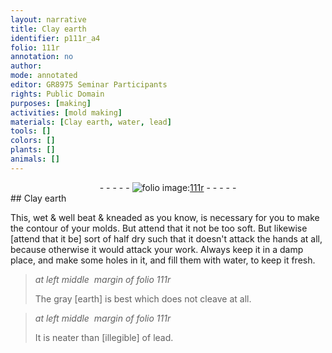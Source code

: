 ```yaml
---
layout: narrative
title: Clay earth
identifier: p111r_a4
folio: 111r
annotation: no
author:
mode: annotated
editor: GR8975 Seminar Participants
rights: Public Domain
purposes: [making]
activities: [mold making]
materials: [Clay earth, water, lead]
tools: []
colors: []
plants: []
animals: []
---
```


 <div class="folio" align="center">- - - - - <a href="http://gallica.bnf.fr/ark:/12148/btv1b10500001g/f227.image" target="_blank"><img src="https://cu-mkp.github.io/GR8975-edition/assets/photo-icon.png" alt="folio image: " style="display:inline-block; margin-bottom:-3px;"/>111r</a> - - - - - </div>  <span class="activity"></span> 
## <span class="material">Clay earth</span>

 
This, wet & well beat & kneaded as you know, is necessary for you to make the contour of your molds. But attend that it not be too soft. But likewise [attend that it be] sort of half dry such that it doesn't attack the hands at all, because otherwise it would attack your work. Always keep it in a damp place, and make some holes in it, and fill them with <span class="material">water</span>, to keep it fresh.
 
> *at left middle  margin of folio 111r*
> 
> The gray [earth] is best which does not cleave at all.
 
> *at left middle  margin of folio 111r*
> 
> It is neater than [illegible] of <span class="material">lead</span>.
 <span class="figure"></span> 